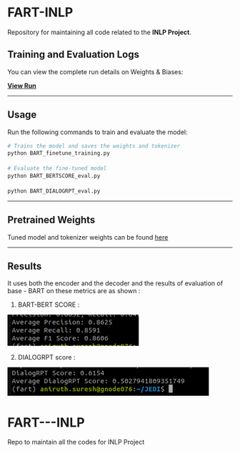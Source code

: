 # **FART-INLP**  
Repository for maintaining all code related to the **INLP Project**.

## **Training and Evaluation Logs**  
You can view the complete run details on Weights & Biases:  

[**View Run**](https://wandb.ai/aniruthzlatan-international-institue-of-information-tech/jedi-configs/runs/xhn7f79x?nw=nwuseraniruthzlatan)

---

## **Usage**  

Run the following commands to train and evaluate the model:

```bash
# Trains the model and saves the weights and tokenizer 
python BART_finetune_training.py 

# Evaluate the fine-tuned model 
python BART_BERTSCORE_eval.py

python BART_DIALOGRPT_eval.py
```

----

## **Pretrained Weights**  

Tuned model and tokenizer weights can be found [here](https://iiithydstudents-my.sharepoint.com/:f:/g/personal/aryan_garg_students_iiit_ac_in/Eg-qghueG5pNuAla6RQsIvYBUzPpJRIDpquGAtUy7R_X2Q?e=9faa8Y)


---

## **Results**  
It uses both the encoder and the decoder and the results of evaluation of base - BART on these metrics are as shown : 

1. BART-BERT SCORE : 

![Q](results-pics/BART_BERT.png)



2. DIALOGRPT score : 

![alt text](results-pics/image.png)






# FART---INLP
Repo to maintain all the codes for INLP Project
